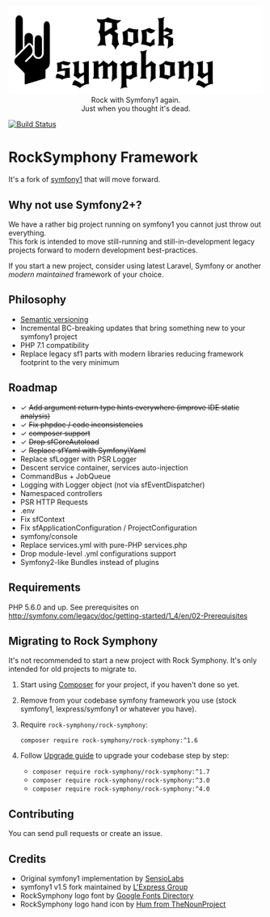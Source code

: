 <p align="center">
  <img src="docs/assets/logo_hand.png" alt="Rock Symphony"><br/>
  Rock with Symfony1 again.<br/>
  Just when you thought it's dead.
</p>


[![Build Status](https://travis-ci.org/rock-symphony/rock-symphony.svg?branch=master)](https://travis-ci.org/rock-symphony/rock-symphony)


RockSymphony Framework
======================

It's a fork of [symfony1](https://github.com/lexpress/symfony1) that will move forward.

Why not use Symfony2+?
----------------------

We have a rather big project running on symfony1 you cannot just throw out everything.  
This fork is intended to move still-running and still-in-development legacy projects forward 
to modern development best-practices.

If you start a new project, consider using latest Laravel, Symfony 
or another *modern maintained* framework of your choice.

Philosophy
----------

- [Semantic versioning](http://semver.org/)
- Incremental BC-breaking updates that bring something new to your symfony1 project
- PHP 7.1 compatibility
- Replace legacy sf1 parts with modern libraries reducing framework footprint to the very minimum

Roadmap
-------

- ✓ ~~Add argument return type hints everywhere (improve IDE static analysis)~~
- ✓ ~~Fix phpdoc / code inconsistencies~~
- ✓ ~~composer support~~
- ✓ ~~Drop sfCoreAutoload~~
- ✓ ~~Replace sfYaml with Symfony\Yaml~~
- Replace sfLogger with PSR Logger
- Descent service container, services auto-injection
- CommandBus + JobQueue
- Logging with Logger object (not via sfEventDispatcher)
- Namespaced controllers
- PSR HTTP Requests
- .env
- Fix sfContext
- Fix sfApplicationConfiguration / ProjectConfiguration
- symfony/console
- Replace services.yml with pure-PHP services.php 
- Drop module-level .yml configurations support
- Symfony2-like Bundles instead of plugins

Requirements
------------

PHP 5.6.0 and up. See prerequisites on http://symfony.com/legacy/doc/getting-started/1_4/en/02-Prerequisites

Migrating to Rock Symphony
--------------------------

It's not recommended to start a new project with Rock Symphony.
It's only intended for old projects to migrate to. 

1. Start using [Composer](http://getcomposer.org/doc/00-intro.md) for your project,
   if you haven't done so yet.
   
2. Remove from your codebase symfony framework you use 
   (stock symfony1, lexpress/symfony1 or whatever you have).

3. Require `rock-symphony/rock-symphony`:

       composer require rock-symphony/rock-symphony:^1.6

4. Follow [Upgrade guide](./UPGRADE.md) to upgrade your codebase step by step:

   - `composer require rock-symphony/rock-symphony:^1.7`
   - `composer require rock-symphony/rock-symphony:^3.0`
   - `composer require rock-symphony/rock-symphony:^4.0`


Contributing
------------

You can send pull requests or create an issue.

Credits
-------

- Original symfony1 implementation by [SensioLabs](https://sensiolabs.com/)
- symfony1 v1.5 fork maintained by [L'Express Group](https://github.com/LExpress)
- RockSymphony logo font by [Google Fonts Directory](https://fonts.google.com/specimen/New+Rocker)
- RockSymphony logo hand icon by [Hum from TheNounProject](https://thenounproject.com/Hum/)
